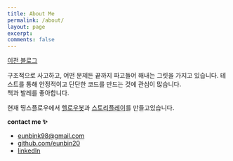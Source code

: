 ```yaml
---
title: About Me
permalink: /about/
layout: page
excerpt:
comments: false
---
```


[이전 블로그](https://euncoding.tistory.com/)

구조적으로 사고하고, 어떤 문제든 끝까지 파고들어 해내는 그릿을 가지고 있습니다. 테스트를 통해 안정적이고 단단한 코드를 만드는 것에 관심이 많습니다.<br/>
책과 발레를 좋아합니다.

현재 띵스플로우에서 [헬로우봇](https://hellobot.co/)과 [스토리플레이](https://storyplay.com/)를 만들고있습니다.

**contact me ✨**

- [eunbink98@gmail.com](eunbink98@gmail.com)
- [github.com/eunbin20](https://github.com/eunbin20)
- [linkedIn](https://www.linkedin.com/in/eunbin-kim-b1584822b)
